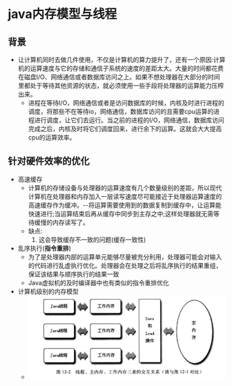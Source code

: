 # java内存模型与线程
## 背景
  + 让计算机同时去做几件使用，不仅是计算机的算力提升了，还有一个原因:计算机的运算速度与它的存储和通信子系统的速度的差距太大。大量的时间都花费在磁盘I/O、网络通信或者数据库访问之上。如果不想处理器在大部分的时间里都处于等待其他资源的状态，就必须使用一些手段将处理器的运算能力压榨出来。
       - 进程在等待I/O，网络通信或者是访问数据库的时候，内核及时进行进程的调度，将那些不在等待io，网络通信，数据库访问的且需要cpu运算的进程进行调度，让它们去运行。当之前的进程的I/O，网络通信，数据库访问完成之后，内核及时将它们调度回来，进行余下的运算。这就会大大提高cpu的运算效率。
## 针对硬件效率的优化
- 高速缓存
  + 计算机的存储设备与处理器的运算速度有几个数量级别的差距，所以现代计算机在处理器和内存加入一层读写速度尽可能接近于处理器运算速度的高速缓存作为缓冲。--将运算需要使用到的数据复制到缓存中，让运算能快速进行;当运算结束后再从缓存中同步到主存之中;这样处理器就无需等待缓慢的内存读写了。
  + 缺点:
     1. 这会导致缓存不一致的问题(缓存一致性)
- 乱序执行(**指令重排**)
  + 为了是处理器内部的运算单元能够尽量被充分利用，处理器可能会对输入的代码进行乱虚执行优化。处理器会在处理之后将乱序执行的结果重组，保证该结果与顺序执行的结果一致
  + Java虚拟机的及时编译器中也有类似的指令重排优化
- 计算机级别的内存模型
   + <div> <img src="./pics/mem_model_computer.png"/></div>